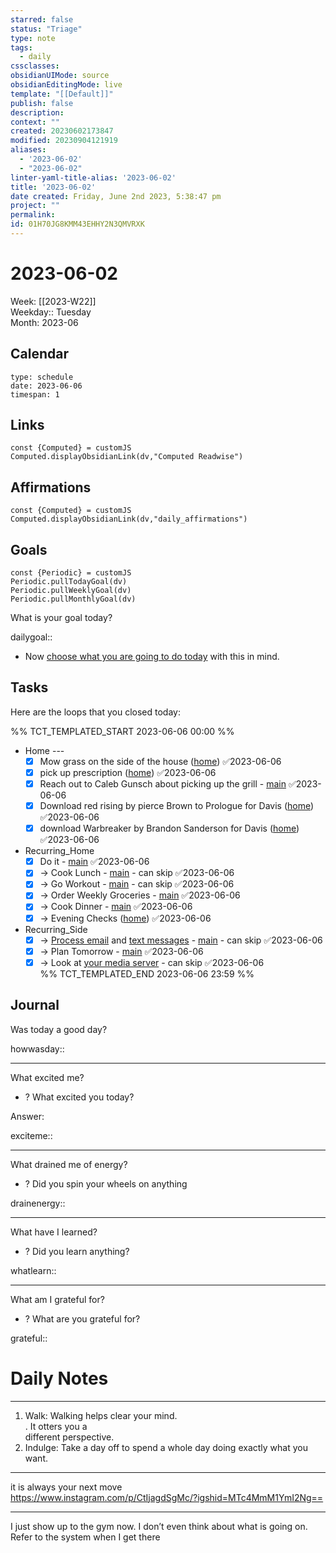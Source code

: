 ```yaml
---
starred: false
status: "Triage"
type: note
tags:
  - daily
cssclasses: 
obsidianUIMode: source
obsidianEditingMode: live
template: "[[Default]]"
publish: false
description: 
context: ""
created: 20230602173847
modified: 20230904121919
aliases:
  - '2023-06-02'
  - "2023-06-02"
linter-yaml-title-alias: '2023-06-02'
title: '2023-06-02'
date created: Friday, June 2nd 2023, 5:38:47 pm
project: ""
permalink: 
id: 01H70JG8KMM43EHHY2N3QMVRXK
---
```


# 2023-06-02

Week: [[2023-W22]]  
Weekday:: Tuesday  
Month: 2023-06

## Calendar

```gEvent
type: schedule
date: 2023-06-06
timespan: 1
```

## Links

```dataviewjs
const {Computed} = customJS
Computed.displayObsidianLink(dv,"Computed Readwise")
```

## Affirmations


```dataviewjs
const {Computed} = customJS
Computed.displayObsidianLink(dv,"daily_affirmations")
```

## Goals

```dataviewjs
const {Periodic} = customJS
Periodic.pullTodayGoal(dv)
Periodic.pullWeeklyGoal(dv)
Periodic.pullMonthlyGoal(dv)
```

What is your goal today?

dailygoal::
- Now [choose what you are going to do today](https://todoist.com/app/filter/2338045205) with this in mind.

## Tasks

Here are the loops that you closed today:

%% TCT_TEMPLATED_START 2023-06-06 00:00 %%
- Home ---
    - [x] Mow grass on the side of the house ([home](drafts://x-callback-url/runAction?text=9d072f9a-c58b-458a-aa5b-e376357970ec,6934884083&action=Write%20to%20Obsidian%20File)) ✅2023-06-06
    - [x] pick up prescription ([home](drafts://x-callback-url/runAction?text=a93f446a-b23b-4b7b-867c-c8f2a80eee4a,6943739330&action=Write%20to%20Obsidian%20File)) ✅2023-06-06
    - [x] Reach out to Caleb Gunsch about picking up the grill - [main](drafts://x-callback-url/runAction?text=3473b9f0-c270-49e2-b76f-6822e49d3cce,6880362616&action=Write%20to%20Obsidian%20File) ✅2023-06-06
    - [x] Download red rising by pierce Brown to Prologue for Davis ([home](drafts://x-callback-url/runAction?text=122c06bf-769e-426e-8936-e647c9b8552b,6944535226&action=Write%20to%20Obsidian%20File)) ✅2023-06-06
    - [x] download Warbreaker by Brandon Sanderson for Davis ([home](drafts://x-callback-url/runAction?text=6e2f9769-6e04-4951-8969-04a0f25a5fc8,6944617926&action=Write%20to%20Obsidian%20File)) ✅2023-06-06
- Recurring_Home
    - [x] Do it - [main](drafts://x-callback-url/runAction?text=fc72745e-8831-4cac-ae81-6bbe5a3244cc,6877868022&action=Write%20to%20Obsidian%20File) ✅2023-06-06
    - [x] -> Cook Lunch - [main](drafts://x-callback-url/runAction?text=c45e7602-8c9f-44f9-af5c-5f19e2e7793f,6826736524&action=Write%20to%20Obsidian%20File) - can skip ✅2023-06-06
    - [x] -> Go Workout - [main](drafts://x-callback-url/runAction?text=bfea6702-4359-40c9-85b2-c9660d4691ec,6816897910&action=Write%20to%20Obsidian%20File) - can skip ✅2023-06-06
    - [x] -> Order Weekly Groceries - [main](drafts://x-callback-url/runAction?text=090f2887-d87b-422c-9e91-adf42f0bd694,6855668113&action=Write%20to%20Obsidian%20File) ✅2023-06-06
    - [x] -> Cook Dinner - [main](drafts://x-callback-url/runAction?text=8ae06d21-1ddb-44e3-af0b-ce3a62bbcd24,6868029464&action=Write%20to%20Obsidian%20File) ✅2023-06-06
    - [x] -> Evening Checks ([home](drafts://x-callback-url/runAction?text=871bf784-db37-4a11-b3de-95f2e4ca7591,6933389886&action=Write%20to%20Obsidian%20File)) ✅2023-06-06
- Recurring_Side
    - [x] -> [Process email](readdle-spark://) and [text messages](messages://) - [main](drafts://x-callback-url/runAction?text=81b8230d-6d0e-4f76-b7e2-48d70d32562b,6855046874&action=Write%20to%20Obsidian%20File) - can skip ✅2023-06-06
    - [x] -> Plan Tomorrow - [main](drafts://x-callback-url/runAction?text=dc45e82d-17c0-4df6-b25f-bb641dad90b4,6877995356&action=Write%20to%20Obsidian%20File) ✅2023-06-06
    - [x] -> Look at [your media server](http://192.168.1.240:9092/) - can skip ✅2023-06-06  
%% TCT_TEMPLATED_END 2023-06-06 23:59 %%

## Journal

Was today a good day?

howwasday::

---

What excited me?

- ? What excited you today?

Answer:

exciteme::

---

What drained me of energy?

- ? Did you spin your wheels on anything

drainenergy::

---

What have I learned?

- ? Did you learn anything?

whatlearn::

---

What am I grateful for?

- ? What are you grateful for?

grateful::

# Daily Notes



---

1. Walk: Walking helps clear your mind.  
. It otters you a  
different perspective.
2. Indulge: Take a day off to spend a whole day doing exactly what you want.


---

it is always your next move  
<https://www.instagram.com/p/CtIjagdSgMc/?igshid=MTc4MmM1YmI2Ng==>

---

I just show up to the gym now. I don’t even think about what is going on. Refer to the system when I get there
